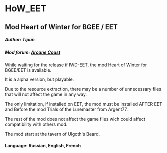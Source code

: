 # HoW_EET

## Mod Heart of Winter for BGEE / EET

##### Author: Tipun

##### Mod forum:  <a href="https://arcanecoast.ru/forum/viewtopic.php?f=31&t=1247">Arcane Coast</a><br>

While waiting for the release if IWD-EET, the mod Heart of Winter for BGEE/EET is available.

It is a alpha version, but playable.

Due to the resource extraction, there may be a number of unnecessary files that will not affect the game in any way.

The only limitation, if installed on EET, the mod must be installed AFTER EET and Before the mod Trials of the Luremaster from Argent77.

The rest of the mod does not affect the game files wich could affect compatibility with others mod.

The mod start at the tavern of Ulgoth's Beard.

#### Language: Russian, English, French
